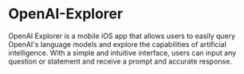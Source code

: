 # OpenAI-Explorer
OpenAI Explorer is a mobile iOS app that allows users to easily query OpenAI's language models and explore the capabilities of artificial intelligence. 
With a simple and intuitive interface, users can input any question or statement and receive a prompt and accurate response. 
